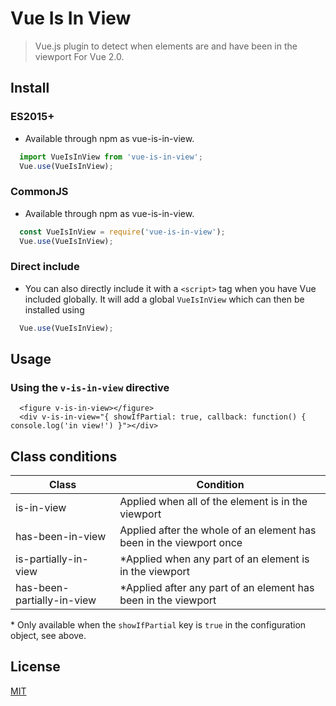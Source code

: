 # Vue Is In View
> Vue.js plugin to detect when elements are and have been in the viewport
For Vue 2.0.

## Install

### ES2015+
* Available through npm as vue-is-in-view.
```JavaScript
  import VueIsInView from 'vue-is-in-view';
  Vue.use(VueIsInView);
```

### CommonJS
* Available through npm as vue-is-in-view.
```JavaScript
  const VueIsInView = require('vue-is-in-view');
  Vue.use(VueIsInView);
```

### Direct include
* You can also directly include it with a `<script>` tag when you have Vue included globally.
It will add a global `VueIsInView` which can then be installed using
```JavaScript
  Vue.use(VueIsInView);
```

## Usage
### Using the `v-is-in-view` directive
```Vue
  <figure v-is-in-view></figure>
  <div v-is-in-view="{ showIfPartial: true, callback: function() { console.log('in view!') }"></div>
```

## Class conditions

| Class                      | Condition                                                           |
| -------------------------- | ------------------------------------------------------------------- |
| is-in-view                 | Applied when all of the element is in the viewport                  |
| has-been-in-view           | Applied after the whole of an element has been in the viewport once |
| is-partially-in-view       | *Applied when any part of an element is in the viewport             |
| has-been-partially-in-view | *Applied after any part of an element has been in the viewport      |

\* Only available when the `showIfPartial` key is `true` in the configuration object, see above.

## License
[MIT](http://opensource.org/licenses/MIT)
